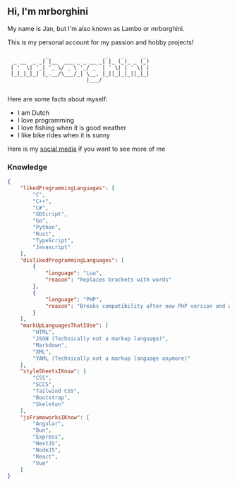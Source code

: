 ## Hi, I'm mrborghini

My name is Jan, but I'm also known as Lambo or mrborghini.

This is my personal account for my passion and hobby projects!

```
            _                  _    _      _ 
  _ __  _ _| |__  ___ _ _ __ _| |_ (_)_ _ (_)
 | '  \| '_| '_ \/ _ \ '_/ _` | ' \| | ' \| |
 |_|_|_|_| |_.__/\___/_| \__, |_||_|_|_||_|_|
                         |___/               
                         
```

Here are some facts about myself: 

- I am Dutch
- I love programming
- I love fishing when it is good weather
- I like bike rides when it is sunny

Here is my [social media](https://mrborghini.github.io/socials) if you want to see more of me

### Knowledge
```json
{
    "likedProgrammingLanguages": [
        "C",
        "C++",
        "C#",
        "GDScript",
        "Go",
        "Python",
        "Rust",
        "TypeScript",
        "Javascript"
    ],
    "dislikedProgrammingLanguages": [
        {
            "language": "Lua",
            "reason": "Replaces brackets with words"
        },
        {
            "language": "PHP",
            "reason": "Breaks compatibility after new PHP version and weird names for keywords"
        }
    ],
    "markUpLanguagesThatIUse": [
        "HTML",
        "JSON (Technically not a markup language)",
        "Markdown",
        "XML",
        "YAML (Technically not a markup language anymore)"
    ],
    "styleSheetsIKnow": [
        "CSS",
        "SCCS",
        "Tailwind CSS",
        "Bootstrap",
        "Skeleton"
    ],
    "jsFrameworksIKnow": [
        "Angular",
        "Bun",
        "Express",
        "NextJS",
        "NodeJS",
        "React",
        "Vue"
    ]
}
```